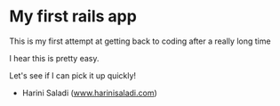 # My first rails app

This is my first attempt at getting back to coding after a really long time

I hear this is pretty easy. 

Let's see if I can pick it up quickly!

- Harini Saladi (www.harinisaladi.com)